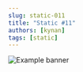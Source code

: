 ```yaml
---
slug: static-011
title: "Static #11"
authors: [kynan]
tags: [static]
---
```


![Example banner](/img/stories/static_new/011.png)
